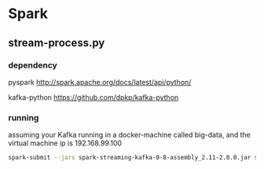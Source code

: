 # Spark

## stream-process.py

### dependency
pyspark         http://spark.apache.org/docs/latest/api/python/

kafka-python    https://github.com/dpkp/kafka-python


### running
assuming your Kafka running in a docker-machine called big-data, and the virtual machine ip is 192.168.99.100
```sh
spark-submit --jars spark-streaming-kafka-0-8-assembly_2.11-2.0.0.jar stream-processing.py stock-analyzer average-stock-price 192.168.99.100:9092
```
